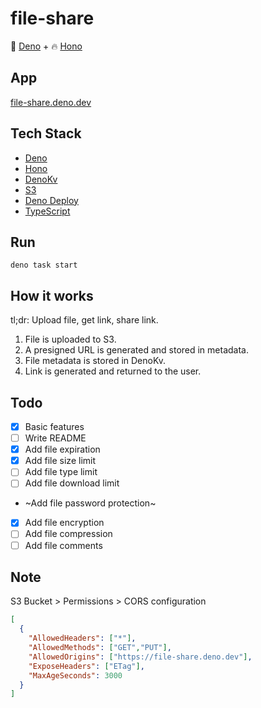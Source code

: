 # file-share

🦖 [Deno](https://deno.com/) + 🔥 [Hono](https://hono.dev/)

## App

[file-share.deno.dev](https://file-share.deno.dev/)

## Tech Stack

- [Deno](https://deno.com/)
- [Hono](https://hono.dev/)
- [DenoKv](https://deno.com/kv/)
- [S3](https://aws.amazon.com/s3/)
- [Deno Deploy](https://deno.com/deploy)
- [TypeScript](https://www.typescriptlang.org/)

## Run

```
deno task start
```

## How it works

tl;dr: Upload file, get link, share link.

1. File is uploaded to S3.
2. A presigned URL is generated and stored in metadata.
3. File metadata is stored in DenoKv.
4. Link is generated and returned to the user.

## Todo

- [x] Basic features
- [ ] Write README
- [x] Add file expiration
- [x] Add file size limit
- [ ] Add file type limit
- [ ] Add file download limit
- ~Add file password protection~
- [x] Add file encryption
- [ ] Add file compression
- [ ] Add file comments

## Note

S3 Bucket > Permissions > CORS configuration

```json
[
  {
    "AllowedHeaders": ["*"],
    "AllowedMethods": ["GET","PUT"],
    "AllowedOrigins": ["https://file-share.deno.dev"],
    "ExposeHeaders": ["ETag"],
    "MaxAgeSeconds": 3000
  }
]
```
